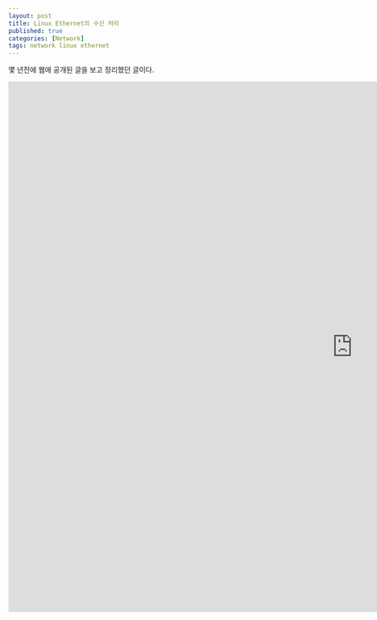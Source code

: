 ```yaml
---
layout: post
title: Linux Ethernet의 수신 처리
published: true
categories: [Network]
tags: network linux ethernet
---
```

몇 년전에 웹에 공개된 글을 보고 정리했던 글이다.  
  
<iframe src="https://docs.google.com/presentation/d/e/2PACX-1vR7RRgCbsBt8e8bkZTKzyhHRfb23y_7-cpWG-MNRONLXxDanMdcJhYi8enydIhE4bi-jsB_mLnKMevL/embed?start=false&loop=false&delayms=3000" frameborder="0" width="1365" height="1053" allowfullscreen="true" mozallowfullscreen="true" webkitallowfullscreen="true"></iframe>  
  